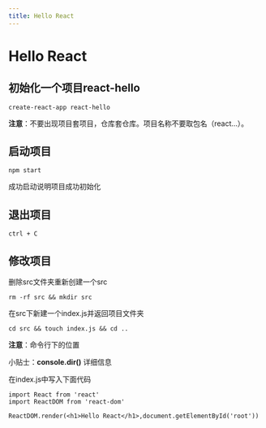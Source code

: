 ```yaml
---
title: Hello React
---
```

<!-- toc -->
# Hello React

## 初始化一个项目react-hello

```
create-react-app react-hello
```

**注意**：不要出现项目套项目，仓库套仓库。项目名称不要取包名（react...）。

## 启动项目

```
npm start
```
成功启动说明项目成功初始化

## 退出项目

```
ctrl + C
```

## 修改项目

删除src文件夹重新创建一个src
```
rm -rf src && mkdir src
```

在src下新建一个index.js并返回项目文件夹
```
cd src && touch index.js && cd ..
```

**注意**：命令行下的位置

小贴士：**console.dir()** 详细信息

在index.js中写入下面代码
```
import React from 'react'
import ReactDOM from 'react-dom'

ReactDOM.render(<h1>Hello React</h1>,document.getElementById('root'))
```
